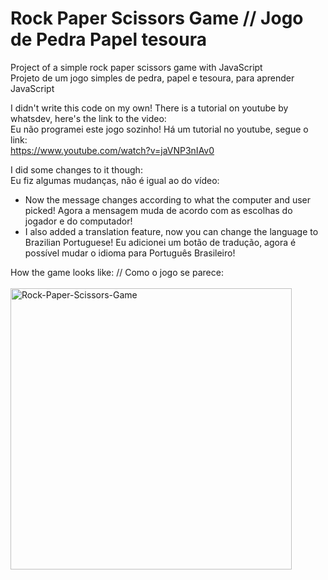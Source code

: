 # Rock Paper Scissors Game // Jogo de Pedra Papel tesoura
 Project of a simple rock paper scissors game with JavaScript<br>
 Projeto de um jogo simples de pedra, papel e tesoura, para aprender JavaScript
 
 I didn't write this code on my own! There is a tutorial on youtube by whatsdev, here's the link to the video: <br>
 Eu não programei este jogo sozinho! Há um tutorial no youtube, segue o link:<br>
 https://www.youtube.com/watch?v=jaVNP3nIAv0
 
 I did some changes to it though:
 <br>
 Eu fiz algumas mudanças, não é igual ao do vídeo:
 
* Now the message changes according to what the computer and user picked! Agora a mensagem muda de acordo com as escolhas do jogador e do computador!
* I also added a translation feature, now you can change the language to Brazilian Portuguese! Eu adicionei um botão de tradução, agora é possível mudar o idioma para Português Brasileiro!

How the game looks like: // Como o jogo se parece:
<br>
<br>
<img height="450em" src="https://i.ibb.co/Vtw7Gmx/Rock-Paper-Scissors-Game.png" alt="Rock-Paper-Scissors-Game" border="0" />
